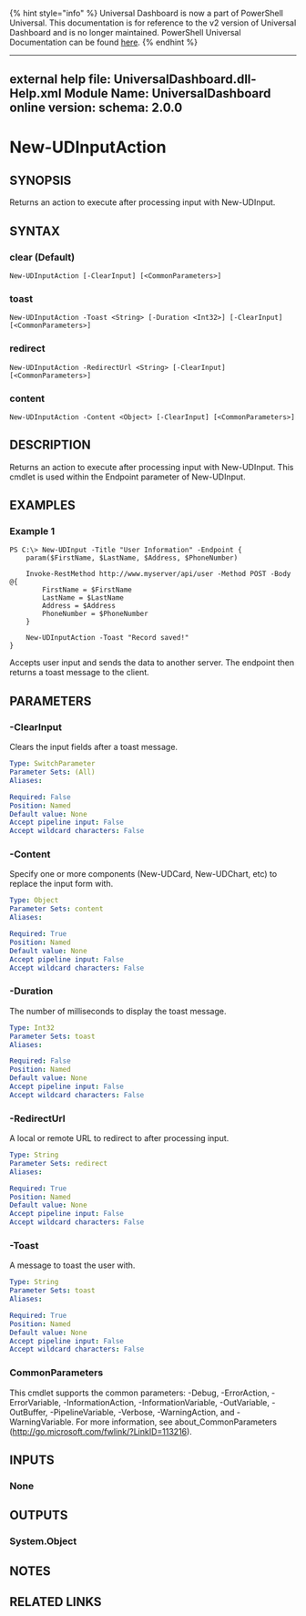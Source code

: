 ﻿{% hint style="info" %}
Universal Dashboard is now a part of PowerShell Universal. This documentation is for reference to the v2 version of Universal Dashboard and is no longer maintained. PowerShell Universal Documentation can be found [here](https://docs.ironmansoftware.com).
{% endhint %}


---
external help file: UniversalDashboard.dll-Help.xml
Module Name: UniversalDashboard
online version: 
schema: 2.0.0
---

# New-UDInputAction

## SYNOPSIS
Returns an action to execute after processing input with New-UDInput.

## SYNTAX

### clear (Default)
```
New-UDInputAction [-ClearInput] [<CommonParameters>]
```

### toast
```
New-UDInputAction -Toast <String> [-Duration <Int32>] [-ClearInput] [<CommonParameters>]
```

### redirect
```
New-UDInputAction -RedirectUrl <String> [-ClearInput] [<CommonParameters>]
```

### content
```
New-UDInputAction -Content <Object> [-ClearInput] [<CommonParameters>]
```

## DESCRIPTION
Returns an action to execute after processing input with New-UDInput. This cmdlet is used within the Endpoint parameter of New-UDInput.

## EXAMPLES

### Example 1
```
PS C:\> New-UDInput -Title "User Information" -Endpoint {
	param($FirstName, $LastName, $Address, $PhoneNumber)

	Invoke-RestMethod http://www.myserver/api/user -Method POST -Body @{
		FirstName = $FirstName
		LastName = $LastName
		Address = $Address
		PhoneNumber = $PhoneNumber
	}

	New-UDInputAction -Toast "Record saved!"
}
```

Accepts user input and sends the data to another server. The endpoint then returns a toast message to the client.

## PARAMETERS

### -ClearInput
Clears the input fields after a toast message. 

```yaml
Type: SwitchParameter
Parameter Sets: (All)
Aliases: 

Required: False
Position: Named
Default value: None
Accept pipeline input: False
Accept wildcard characters: False
```

### -Content
Specify one or more components (New-UDCard, New-UDChart, etc) to replace the input form with.

```yaml
Type: Object
Parameter Sets: content
Aliases: 

Required: True
Position: Named
Default value: None
Accept pipeline input: False
Accept wildcard characters: False
```

### -Duration
The number of milliseconds to display the toast message.

```yaml
Type: Int32
Parameter Sets: toast
Aliases: 

Required: False
Position: Named
Default value: None
Accept pipeline input: False
Accept wildcard characters: False
```

### -RedirectUrl
A local or remote URL to redirect to after processing input. 

```yaml
Type: String
Parameter Sets: redirect
Aliases: 

Required: True
Position: Named
Default value: None
Accept pipeline input: False
Accept wildcard characters: False
```

### -Toast
A message to toast the user with. 

```yaml
Type: String
Parameter Sets: toast
Aliases: 

Required: True
Position: Named
Default value: None
Accept pipeline input: False
Accept wildcard characters: False
```

### CommonParameters
This cmdlet supports the common parameters: -Debug, -ErrorAction, -ErrorVariable, -InformationAction, -InformationVariable, -OutVariable, -OutBuffer, -PipelineVariable, -Verbose, -WarningAction, and -WarningVariable. For more information, see about_CommonParameters (http://go.microsoft.com/fwlink/?LinkID=113216).

## INPUTS

### None

## OUTPUTS

### System.Object

## NOTES

## RELATED LINKS



